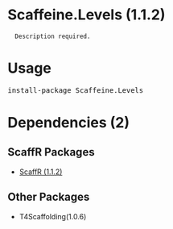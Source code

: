 ﻿Scaffeine.Levels (1.1.2)
======

      Description required.
    
Usage
======
<pre>install-package Scaffeine.Levels</pre>
Dependencies (2)
=====

ScaffR Packages
------
* [ScaffR (1.1.2)](https://github.com/wcpro/ScaffR/tree/master/src/ScaffR)

Other Packages
------
* T4Scaffolding(1.0.6)
